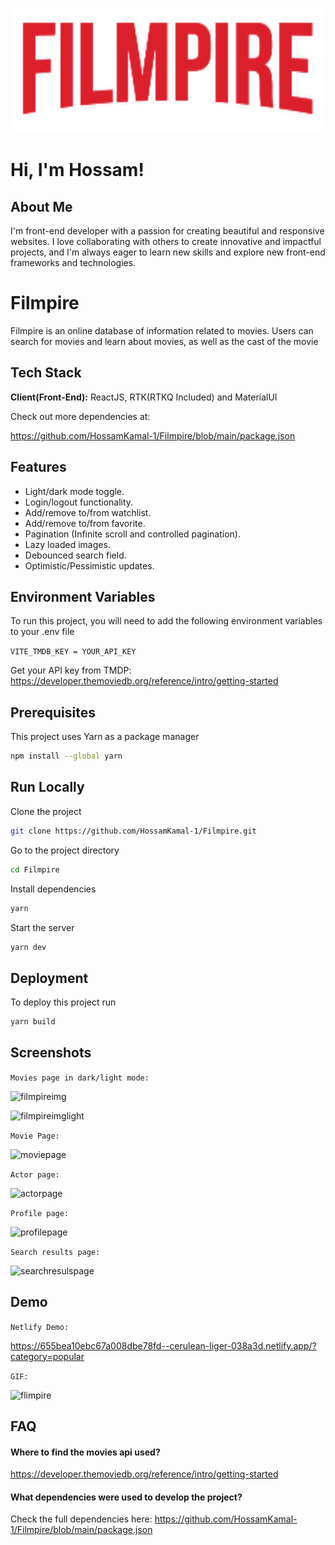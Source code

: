<p align="center">
  <img  src="https://raw.githubusercontent.com/HossamKamal-1/Filmpire/main/src/assets/images/logo.png" height="200"/>
</p>



# Hi, I'm Hossam! 


##  About Me
I'm front-end
developer with a passion for
creating beautiful and
responsive websites. I love
collaborating with others to
create innovative and impactful
projects, and I'm always eager
to learn new skills and explore
new front-end frameworks and
technologies.


# Filmpire

Filmpire is an online database of information related to movies. Users can search for movies and learn about movies, as well as the cast of the movie


## Tech Stack

**Client(Front-End):** ReactJS, RTK(RTKQ Included) and MaterialUI

Check out more dependencies at: 

https://github.com/HossamKamal-1/Filmpire/blob/main/package.json


## Features

- Light/dark mode toggle.
- Login/logout functionality.
- Add/remove to/from watchlist.
- Add/remove to/from favorite.
- Pagination (Infinite scroll and controlled pagination).
- Lazy loaded images.
- Debounced search field.
- Optimistic/Pessimistic updates.


## Environment Variables

To run this project, you will need to add the following environment variables to your .env file

`VITE_TMDB_KEY = YOUR_API_KEY`

Get your API key from TMDP: https://developer.themoviedb.org/reference/intro/getting-started

## Prerequisites
This project uses Yarn as a package manager
```bash
npm install --global yarn
```
## Run Locally

Clone the project

```bash
git clone https://github.com/HossamKamal-1/Filmpire.git
```

Go to the project directory

```bash
cd Filmpire
```

Install dependencies

```bash
yarn
```

Start the server

```bash
yarn dev
```


## Deployment

To deploy this project run

```bash
yarn build
```


## Screenshots
`Movies page in dark/light mode:`

![filmpireimg](https://github.com/HossamKamal-1/Filmpire/assets/99696657/c6fd8ec5-de5e-4c85-a243-ced15f6959a9)

![filmpireimglight](https://github.com/HossamKamal-1/Filmpire/assets/99696657/78a2df4f-7702-465d-8d7c-3504cd1543cc)

`Movie Page:`

![moviepage](https://github.com/HossamKamal-1/Filmpire/assets/99696657/2b6a7310-6369-446f-a613-589de9938a67)

`Actor page:`

![actorpage](https://github.com/HossamKamal-1/Filmpire/assets/99696657/835c93aa-dcc7-47fc-8673-42c9c321fc93)

`Profile page:`

![profilepage](https://github.com/HossamKamal-1/Filmpire/assets/99696657/469a343f-9b9f-4a4f-85f2-26395a2e7703)

`Search results page:`

![searchresulspage](https://github.com/HossamKamal-1/Filmpire/assets/99696657/deac2275-f21c-44b3-b342-c0db3ac7101c)

## Demo

`Netlify Demo:`

https://655bea10ebc67a008dbe78fd--cerulean-liger-038a3d.netlify.app/?category=popular

`GIF:`

![flimpire](https://github.com/HossamKamal-1/Filmpire/assets/99696657/7b0078b2-f573-486e-ac8e-77fd179c14f7)




## FAQ

#### Where to find the movies api used?

https://developer.themoviedb.org/reference/intro/getting-started

#### What dependencies were used to develop the project?

Check the full dependencies here: 
https://github.com/HossamKamal-1/Filmpire/blob/main/package.json


